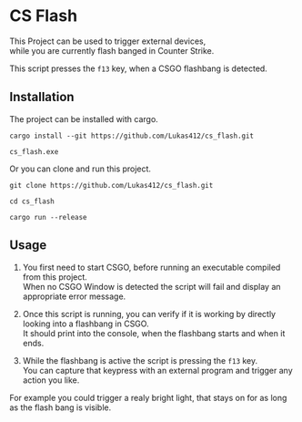 # CS Flash

This Project can be used to trigger external devices, \
while you are currently flash banged in Counter Strike.

This script presses the `f13` key, when a CSGO flashbang is detected.

## Installation

The project can be installed with cargo.

    cargo install --git https://github.com/Lukas412/cs_flash.git

    cs_flash.exe

Or you can clone and run this project.

    git clone https://github.com/Lukas412/cs_flash.git
    
    cd cs_flash

    cargo run --release

## Usage

1. You first need to start CSGO, before running an executable compiled from this project. \
When no CSGO Window is detected the script will fail and display an appropriate error message.

2. Once this script is running, you can verify if it is working by directly looking into a flashbang in CSGO. \
It should print into the console, when the flashbang starts and when it ends.

3. While the flashbang is active the script is pressing the `f13` key. \
You can capture that keypress with an external program and trigger any action you like.


For example you could trigger a realy bright light, that stays on for as long as the flash bang is visible.

